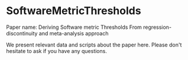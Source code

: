 # SoftwareMetricThresholds

Paper name: Deriving Software metric Thresholds From regression-discontinuity and meta-analysis approach

We present relevant data and scripts about the paper here. Please don't hesitate to ask if you have any questions.
